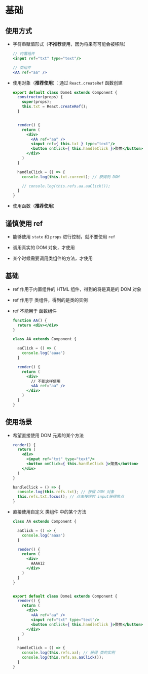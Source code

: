 # 基础

## 使用方式

+ 字符串赋值形式（**不推荐**使用，因为将来有可能会被移除）

    ```jsx
    // 内置组件
    <input ref="txt" type="text"/>

    // 类组件
    <AA ref="aa" />
    ```

+ 使用对象（**推荐使用**）：通过 `React.createRef` 函数创建

    ```jsx
    export default class Dome1 extends Component {
      constructor(props) {
        super(props);
        this.txt = React.createRef();
      }


      render() {
        return (
          <div>
            <AA ref="aa" />
            <input ref={ this.txt } type="text"/>
            <button onClick={ this.handleClick }>聚焦</button>
          </div>
        )
      }

      handleClick = () => {
        console.log(this.txt.current); // 获得到 DOM

        // console.log(this.refs.aa.aaClick());
      }
    }
    ```

+ 使用函数（**推荐使用**）

## 谨慎使用 ref

+ 能够使用 `state` 和 `props` 进行控制，就不要使用 `ref`

+ 调用真实的 DOM 对象，才使用

+ 某个时候需要调用类组件的方法，才使用

## 基础

+ ref 作用于内置组件的 HTML 组件，得到的将是真是的 DOM 对象

+ ref 作用于 类组件，得到的是类的实例

+ ref 不能用于 函数组件

    ```jsx
    function AA() {
      return <div></div>
    }

    class AA extends Component {

      aaClick = () => {
        console.log('aaaa')
      }

      render() {
        return (
          <div>
            // 不能这样使用
            <AA ref="aa" />
          </div>
        )
      }
    }
    ```

## 使用场景

+ 希望直接使用 DOM 元素的某个方法

    ```jsx
    render() {
      return (
        <div>
          <input ref="txt" type="text"/>
          <button onClick={ this.handleClick }>聚焦</button>
        </div>
      )
    }

    handleClick = () => {
      console.log(this.refs.txt); // 获得 DOM 对象
      this.refs.txt.focus(); // 点击按钮时 input获得焦点
    }
    ```

+ 直接使用自定义 类组件 中的某个方法

    ```jsx
    class AA extends Component {

      aaClick = () => {
        console.log('aaaa')
      }

      render() {
        return (
          <div>
            AAAA12
          </div>
        )
      }
    }


    export default class Dome1 extends Component {
      render() {
        return (
          <div>
            <AA ref="aa" />
            <input ref="txt" type="text"/>
            <button onClick={ this.handleClick }>聚焦</button>
          </div>
        )
      }

      handleClick = () => {
        console.log(this.refs.aa); // 获得 类的实例
        console.log(this.refs.aa.aaClick());
      }
    }
    ```
